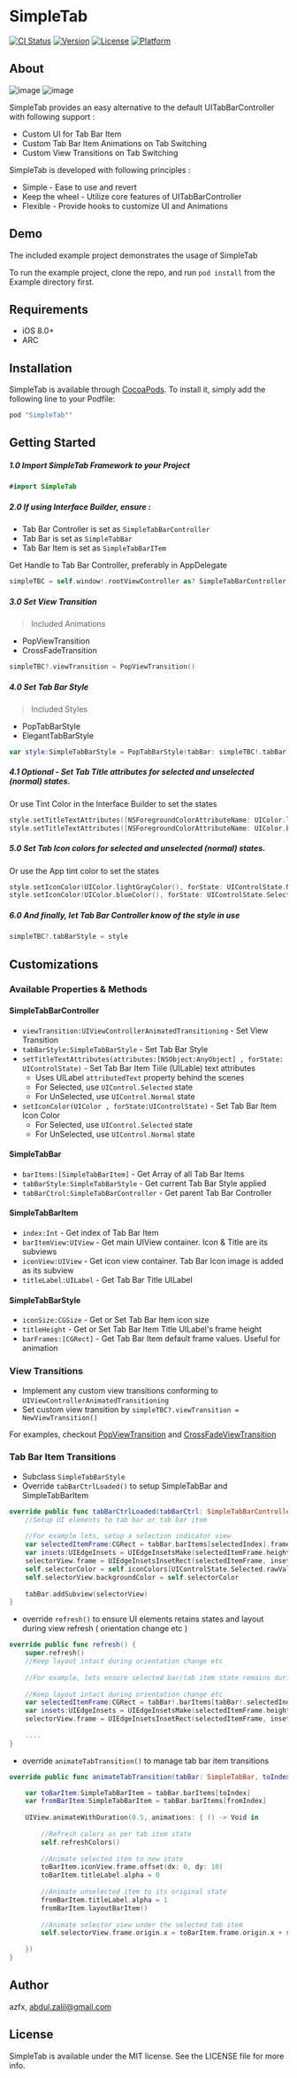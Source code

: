 # SimpleTab

[![CI Status](http://img.shields.io/travis/azfx/SimpleTab.svg?style=flat)](https://travis-ci.org/azfx/SimpleTab)
[![Version](https://img.shields.io/cocoapods/v/SimpleTab.svg?style=flat)](http://cocoapods.org/pods/SimpleTab)
[![License](https://img.shields.io/cocoapods/l/SimpleTab.svg?style=flat)](http://cocoapods.org/pods/SimpleTab)
[![Platform](https://img.shields.io/cocoapods/p/SimpleTab.svg?style=flat)](http://cocoapods.org/pods/SimpleTab)

## About

![image](./Screenshots/simpletab1.gif) ![image](./Screenshots/simpletab2.gif)

SimpleTab provides an easy alternative to the default UITabBarController with following support :

* Custom UI for Tab Bar Item
* Custom Tab Bar Item Animations on Tab Switching
* Custom View Transitions on Tab Switching

SimpleTab is developed with following principles :

* Simple - Ease to use and revert 
* Keep the wheel - Utilize core features of UITabBarController
* Flexible - Provide hooks to customize UI and Animations


## Demo

The included example project demonstrates the usage of SimpleTab

To run the example project, clone the repo, and run `pod install` from the Example directory first.

## Requirements

* iOS 8.0+
* ARC

## Installation

SimpleTab is available through [CocoaPods](http://cocoapods.org). To install
it, simply add the following line to your Podfile:

```ruby
pod "SimpleTab""
```

## Getting Started

##### 1.0 Import SimpleTab Framework to your Project   

```swift
#import SimpleTab
```

##### 2.0 If using Interface Builder, ensure : 

* Tab Bar Controller is set as `SimpleTabBarController`
* Tab Bar is set as `SimpleTabBar`
* Tab Bar Item is set as `SimpleTabBarITem`

Get Handle to Tab Bar Controller, preferably in AppDelegate

```swift
simpleTBC = self.window!.rootViewController as? SimpleTabBarController
```

##### 3.0 Set View Transition  
>Included Animations  
>
*  PopViewTransition  
*  CrossFadeTransition  

```swift
simpleTBC?.viewTransition = PopViewTransition()
```        

##### 4.0 Set Tab Bar Style

>Included Styles
>
* PopTabBarStyle
* ElegantTabBarStyle


```swift
var style:SimpleTabBarStyle = PopTabBarStyle(tabBar: simpleTBC!.tabBar)
```

##### 4.1 Optional - Set Tab Title attributes for selected and unselected (normal) states.  
Or use Tint Color in the Interface Builder to set the states

```swift
style.setTitleTextAttributes([NSForegroundColorAttributeName: UIColor.lightGrayColor()], forState: .Normal)
style.setTitleTextAttributes([NSForegroundColorAttributeName: UIColor.blueColor()], forState: .Selected)
```

##### 5.0 Set Tab Icon colors for selected and unselected (normal) states.  
Or use the App tint color to set the states

```swift
style.setIconColor(UIColor.lightGrayColor(), forState: UIControlState.Normal)
style.setIconColor(UIColor.blueColor(), forState: UIControlState.Selected)
```

##### 6.0 And finally, let Tab Bar Controller know of the style in use

```swift
simpleTBC?.tabBarStyle = style
```

## Customizations

### Available Properties & Methods
#### SimpleTabBarController
* `viewTransition:UIViewControllerAnimatedTransitioning` - Set View Transition
* `tabBarStyle:SimpleTabBarStyle` - Set Tab Bar Style
* `setTitleTextAttributes(attributes:[NSObject:AnyObject] , forState: UIControlState)` - Set Tab Bar Item Tiile (UILable) text attributes
  * Uses UILabel `attributedText` property behind the scenes 
  * For Selected, use `UIControl.Selected` state
  * For UnSelected, use `UIControl.Normal` state
* `setIconColor(UIColor , forState:UIControlState)` - Set Tab Bar Item Icon Color
  * For Selected, use `UIControl.Selected` state
  * For UnSelected, use `UIControl.Normal` state

#### SimpleTabBar
* `barItems:[SimpleTabBarItem]` - Get Array of all Tab Bar Items
* `tabBarStyle:SimpleTabBarStyle` - Get current Tab Bar Style applied
* `tabBarCtrol:SimpleTabBarController` - Get parent Tab Bar Controller

#### SimpleTabBarItem
* `index:Int` - Get index of Tab Bar Item
* `barItemView:UIView` - Get main UIView container. Icon & Title are its subviews
* `iconView:UIView` - Get icon view container. Tab Bar Icon image is added as its subview
* `titleLabel:UILabel` - Get Tab Bar Title UILabel

#### SimpleTabBarStyle
* `iconSize:CGSize` - Get or Set Tab Bar Item icon size
* `titleHeight` - Get or Set Tab Bar Item Title UILabel's frame height
* `barFrames:[CGRect]` - Get Tab Bar Item default frame values. Useful for animation


### View Transitions
* Implement any custom view transitions conforming to `UIViewControllerAnimatedTransitioning`
* Set custom view transition by `simpleTBC?.viewTransition = NewViewTransition()`

For examples, checkout [PopViewTransition](Pod/Classes/ViewTransitions/PopViewTransition.swift) and [CrossFadeViewTransition](Pod/Classes/ViewTransitions/CrossFadeViewTransition.swift)

### Tab Bar Item Transitions

* Subclass `SimpleTabBarStyle` 
* Override `tabBarCtrlLoaded()` to setup SimpleTabBar and SimpleTabBarItem

```swift
override public func tabBarCtrlLoaded(tabBarCtrl: SimpleTabBarController, tabBar: SimpleTabBar, selectedIndex: Int) {
    //Setup UI elements to tab bar or tab bar item
    
    //For example lets, setup a selection indicator view
    var selectedItemFrame:CGRect = tabBar.barItems[selectedIndex].frame
    var insets:UIEdgeInsets = UIEdgeInsetsMake(selectedItemFrame.height - selectorHeight, selectorSideInsets, 0, selectorSideInsets)
    selectorView.frame = UIEdgeInsetsInsetRect(selectedItemFrame, insets)
    self.selectorColor = self.iconColors[UIControlState.Selected.rawValue]
    self.selectorView.backgroundColor = self.selectorColor
    
    tabBar.addSubview(selectorView)
}

```

* override `refresh()` to ensure UI elements retains states and layout during view refresh ( orientation change etc )

```swift
override public func refresh() {
    super.refresh()
    //Keep layout intact during orientation change etc
    
    //For example, lets ensure selected bar/tab item state remains during refresh
    
    //Keep layout intact during orientation change etc
    var selectedItemFrame:CGRect = tabBar!.barItems[tabBar!.selectedIndex].frame
    var insets:UIEdgeInsets = UIEdgeInsetsMake(selectedItemFrame.height - selectorHeight, selectorSideInsets, 0, selectorSideInsets)
    selectorView.frame = UIEdgeInsetsInsetRect(selectedItemFrame, insets)
    
    ....
}
```

* override `animateTabTransition()` to manage tab bar item transitions

```swift
override public func animateTabTransition(tabBar: SimpleTabBar, toIndex: Int,fromIndex: Int) {

    var toBarItem:SimpleTabBarItem = tabBar.barItems[toIndex]
    var fromBarItem:SimpleTabBarItem = tabBar.barItems[fromIndex]
    
    UIView.animateWithDuration(0.5, animations: { () -> Void in
    
        //Refresh colors as per tab item state
        self.refreshColors()
        
        //Animate selected item to new state
        toBarItem.iconView.frame.offset(dx: 0, dy: 10)
        toBarItem.titleLabel.alpha = 0
        
        //Animate unselected item to its original state
        fromBarItem.titleLabel.alpha = 1
        fromBarItem.layoutBarItem()
        
        //Animate selector view under the selected tab item
        self.selectorView.frame.origin.x = toBarItem.frame.origin.x + self.selectorSideInsets
    
    })
}
```


## Author

azfx, abdul.zalil@gmail.com

## License

SimpleTab is available under the MIT license. See the LICENSE file for more info.
